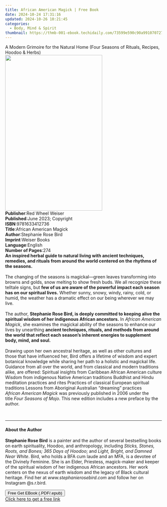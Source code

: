 ```yaml
---
title: African American Magick | Free Book
date: 2024-10-24 17:31:16
updated: 2024-10-26 10:21:45
categories:
  - Body, Mind & Spirit
thumbnail: https://thmb-001-ebook.techidaily.com/73599e590c90a991070727ad2eb391d9798ecc3a07674ea3b9a30c9b4e0d6da9.jpg
---
```

<main id="book-container">
  <div class="flex flex-col">
    <div class="book-brief flex-1 py-6 px-4 sm:p-6 md:py-10 md:px-8">
      <!-- brief-->
      <div class="book-brief-main">
        A Modern Grimoire for the Natural Home (Four Seasons of Rituals,
        Recipes, Hoodoo & Herbs)
      </div>
    </div>
    <div
      class="book-meta-info flex-1 grid gap-4 col-start-1 col-end-3 row-start-1 sm:mb-6 sm:grid-cols-4 lg:gap-6 lg:col-start-2 lg:row-end-6 lg:row-span-6 lg:mb-0"
    >
      <div
        class="book-meta-info-left place-content-center mt-4 p-4 text-sm leading-6 col-start-2 col-span-2 dark:text-slate-400"
      >
        <img
          class="w-full h-500 object-cover rounded-lg sm:h-255 sm:col-span-2 lg:col-span-full"
          src="https://img-001-ebook.techidaily.com/7fa16656b75f209706c4baaed115ecc7ac7e3ab331f8dfa727cda493168fa7cf.jpg"
          alt=""
          width="312"
          height="500"
        />
      </div>
      <div
        class="book-meta-info-right mt-2 col-start-1 row-start-2 col-span-3 self-center"
      >
        <!-- meta data  -->
        <div class="flex flex-col px-4 md:px-8">
          <div class="flex-1">
            <strong>Publisher</strong>:<span class="px-2"
              >Red Wheel Weiser</span
            >
          </div>
          <div class="flex-1">
            <strong>Published</strong>:<span class="px-2"
              >June 2023; Copyright</span
            >
          </div>
          <div class="flex-1">
            <strong>ISBN</strong>:<span class="px-2">9781633412736</span>
          </div>
          <div class="flex-1">
            <strong>Title</strong>:<span class="px-2"
              >African American Magick</span
            >
          </div>
          <div class="flex-1">
            <strong>Author</strong>:<span class="px-2"
              >Stephanie Rose Bird</span
            >
          </div>
          <div class="flex-1">
            <strong>Imprint</strong>:<span class="px-2">Weiser Books</span>
          </div>
          <div class="flex-1">
            <strong>Language</strong>:<span class="px-2">English</span>
          </div>
          <div class="flex-1">
            <strong>Number of Pages</strong>:<span class="px-2">274</span>
          </div>
        </div>
      </div>
    </div>
    <div class="book-description flex-1 py-6 px-4 sm:p-6 md:py-10 md:px-8">
      <div class="book-description-main">
        <div accordion-content="" id="description">
          <b
            >An inspired herbal guide to natural living with ancient techniques,
            remedies, and rituals from around the world centered on the rhythms
            of the seasons.</b
          ><br />
          &nbsp;<br />
          The changing of the seasons is magickal—green leaves transforming into
          browns and golds, snow melting to show fresh buds. We all recognize
          these telltale signs, but
          <b
            >few of us are aware of the powerful impact each season has on our
            spiritual lives.</b
          >
          Whether sunny, snowy, windy, rainy, cold, or humid, the weather has a
          dramatic effect on our being wherever we may live.<br />
          &nbsp;<br />
          The author,
          <b
            >Stephanie Rose Bird, is deeply committed to keeping alive the
            spiritual wisdom of her indigenous African ancestors.</b
          >
          In <i>African American Magick</i>, she examines the magickal ability
          of the seasons to enhance our lives by unearthing
          <b
            >ancient techniques, rituals, and methods from around the world that
            reflect each season’s inherent energies to supplement body, mind,
            and soul.</b
          ><br />
          &nbsp;<br />
          Drawing upon her own ancestral heritage, as well as other cultures and
          those that have influenced her, Bird offers a lifetime of wisdom and
          expert botanical knowledge while sharing her path to a holistic and
          magickal life. Guidance from all over the world, and from classical
          and modern traditions alike, are offered: Spiritual insights from
          Caribbean African American culture Wisdom from indigenous Native
          American traditions Buddhist and Hindu meditation practices and rites
          Practices of classical European spiritual traditions Lessons from
          Aboriginal Australian “dreaming” practices <br /><i
            >African American Magick</i
          >
          was previously published in 2006 under the title&nbsp;<i
            >Four Seasons of Mojo</i
          >.&nbsp;This new edition includes a new preface by the author.
          <p>&nbsp;</p>
        </div>
        <div class="accordion-fader"></div>
      </div>
    </div>
    <div class="book-excerpts flex-1 py-6 px-4 sm:p-6 md:py-10 md:px-8">
      <!-- excerpts-->
      <div class="book-excerpts-main">
        <hr />
        <h4 class="placeholder placeholder-heading">
          <span>About the Author</span>
        </h4>
        <p>
          <b>Stephanie Rose Bird</b> is a painter and the author of several
          bestselling books on earth spirituality, Hoodoo, and anthropology,
          including<i> Sticks, Stones, Roots, and Bones; 365 Days of Hoodoo</i>;
          and <i>Light, Bright, and Damned Near White</i>. Bird, who holds a BFA
          cum laude and an MFA, is a devotee of the Divinely Feminine. She is an
          Elder, Priestess, magick-maker and keeper of the spiritual wisdom of
          her indigenous African ancestors. Her work centers on the nexus of
          earth wisdom and the legacy of Black cultural heritage. Find her at
          <i>www.stephanierosebird.com</i> and follow her on Instagram
          @s.r.bird.
        </p>
      </div>
    </div>
    <div
      class="book-about-author flex-1 py-6 px-4 sm:p-6 md:py-10 md:px-8"
    ></div>
    <div class="book-free-get flex-1 py-6 px-4 sm:p-6 md:py-10 md:px-8">
      <button
        id="btn-free-get"
        class="bg-blue-500 hover:bg-blue-700 text-white font-bold py-2 px-4 rounded"
      >
        Free Get EBook (.PDF/.epub)
      </button>
      <div id="countdown-display" class="px-2 text-lg mt-2"></div>
      <a
        id="free-link"
        class="hidden bg-blue-500 hover:bg-blue-700 text-white font-bold py-2 px-4 rounded"
        href="https://www.ebooks.com/en-us/book/210662625/african-american-magick/stephanie-rose-bird/"
        target="_blank"
        >Click here to get a free link</a
      >
    </div>
    <script>
      let countdownTime = 0;
      let countdownInterval = null;
      document
        .getElementById('btn-free-get')
        .addEventListener('click', startCountdown);
      function startCountdown() {
        countdownTime = new Date().getTime() + 60000 * 3;
        countdownInterval = setInterval(updateCountdown, 1000);
        document.getElementById('btn-free-get').disabled = true;
        document
          .getElementById('btn-free-get')
          .classList.add('bg-gray-500', 'cursor-not-allowed');
      }
      function updateCountdown() {
        let currentTime = new Date().getTime();
        let timeLeft = countdownTime - currentTime;
        let secondsLeft = Math.floor(timeLeft / 1000);
        document.getElementById('countdown-display').innerHTML =
          `Remaining time: ${secondsLeft} seconds.`;
        if (secondsLeft <= 0) {
          clearInterval(countdownInterval);
          document.getElementById('btn-free-get').classList.add('hidden');
          document.getElementById('free-link').classList.remove('hidden');
          document.getElementById('countdown-display').innerHTML = '';
        }
      }
    </script>
  </div>
</main>
